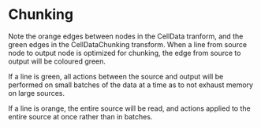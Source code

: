 # Chunking

Note the orange edges between nodes in the CellData tranform, and 
the green edges in the CellDataChunking transform. When a line from
source node to output node is optimized for chunking, the edge from 
source to output will be coloured green. 

If a line is green, all actions between the source and output will be 
performed on small batches of the data at a time as to not exhaust 
memory on large sources.

If a line is orange, the entire source will be read, and actions applied
to the entire source at once rather than in batches.